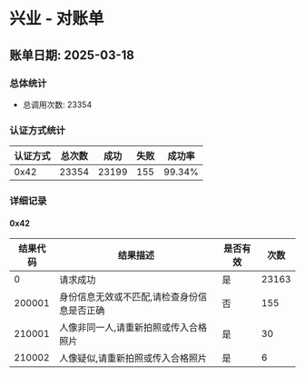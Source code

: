 # 兴业 - 对账单

## 账单日期: 2025-03-18

### 总体统计

- 总调用次数: 23354

### 认证方式统计

| 认证方式 | 总次数 | 成功 | 失败 | 成功率 |
|---------|--------|------|------|--------|
| 0x42 | 23354 | 23199 | 155 | 99.34% |

### 详细记录


#### 0x42

| 结果代码 | 结果描述 | 是否有效 | 次数 |
|----------|----------|----------|------|
| 0 | 请求成功 | 是 | 23163 |
| 200001 | 身份信息无效或不匹配,请检查身份信息是否正确 | 否 | 155 |
| 210001 | 人像非同一人,请重新拍照或传入合格照片 | 是 | 30 |
| 210002 | 人像疑似,请重新拍照或传入合格照片 | 是 | 6 |
